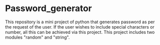 # Password_generator
This repository is a mini project of python that generates password as per the request of the user.
If the user wishes to include special characters or number, all this can be achieved via this project.
This project includes two modules "random" and "string". 

